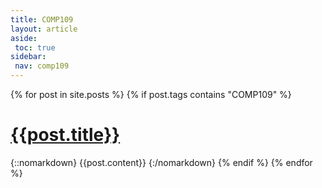 ```yaml
---
title: COMP109
layout: article
aside:
 toc: true
sidebar:
 nav: comp109
---
```

{% for post in site.posts %}
{% if post.tags contains "COMP109" %}
# [{{post.title}}]({{site.baseurl}}{{post.url}})
{::nomarkdown}
{{post.content}}
{:/nomarkdown}
{% endif %}
{% endfor %}
